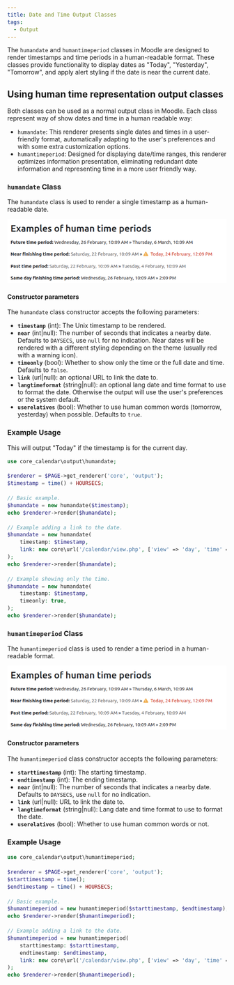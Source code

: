 ```yaml
---
title: Date and Time Output Classes
tags:
  - Output
---
```


<Since version="5.0" issueNumber="MDL-83873" />

The `humandate` and `humantimeperiod` classes in Moodle are designed to render timestamps and time periods in a human-readable format. These classes provide functionality to display dates as "Today", "Yesterday", "Tomorrow", and apply alert styling if the date is near the current date.

## Using human time representation output classes

Both classes can be used as a normal output class in Moodle. Each class represent way of show dates and time in a human readable way:

- `humandate`: This renderer presents single dates and times in a user-friendly format, automatically adapting to the user's preferences and with some extra customization options.
- `humantimeperiod`: Designed for displaying date/time ranges, this renderer optimizes information presentation, eliminating redundant date information and representing time in a more user friendly way.

### `humandate` Class

The `humandate` class is used to render a single timestamp as a human-readable date.

![inplace editable example.png](./_humandate/humandate_example.png)

#### Constructor parameters

The `humandate` class constructor accepts the following parameters:

- **`timestamp`** (int): The Unix timestamp to be rendered.
- **`near`** (int|null): The number of seconds that indicates a nearby date. Defaults to `DAYSECS`, use `null` for no indication. Near dates will be rendered with a different styling depending on the theme (usually red with a warning icon).
- **`timeonly`** (bool): Whether to show only the time or the full date and time. Defaults to `false`.
- **`link`** (url|null): an optional URL to link the date to.
- **`langtimeformat`** (string|null): an optional lang date and time format to use to format the date. Otherwise the output will use the user's preferences or the system default.
- **`userelatives`** (bool): Whether to use human common words (tomorrow, yesterday) when possible. Defaults to `true`.

### Example Usage

This will output "Today" if the timestamp is for the current day.

```php
use core_calendar\output\humandate;

$renderer = $PAGE->get_renderer('core', 'output');
$timestamp = time() + HOURSECS;

// Basic example.
$humandate = new humandate($timestamp);
echo $renderer->render($humandate);

// Example adding a link to the date.
$humandate = new humandate(
    timestamp: $timestamp,
    link: new core\url('/calendar/view.php', ['view' => 'day', 'time' => $timestamp]),
);
echo $renderer->render($humandate);

// Example showing only the time.
$humandate = new humandate(
    timestamp: $timestamp,
    timeonly: true,
);
echo $renderer->render($humandate);
```

### `humantimeperiod` Class

The `humantimeperiod` class is used to render a time period in a human-readable format.

![inplace editable example.png](./_humandate/humandate_example.png)

#### Constructor parameters

The `humantimeperiod` class constructor accepts the following parameters:

- **`starttimestamp`** (int): The starting timestamp.
- **`endtimestamp`** (int): The ending timestamp.
- **`near`** (int|null): The number of seconds that indicates a nearby date. Defaults to `DAYSECS`, use `null` for no indication.
- **`link`** (url|null): URL to link the date to.
- **`langtimeformat`** (string|null): Lang date and time format to use to format the date.
- **`userelatives`** (bool): Whether to use human common words or not.

### Example Usage

```php
use core_calendar\output\humantimeperiod;

$renderer = $PAGE->get_renderer('core', 'output');
$starttimestamp = time();
$endtimestamp = time() + HOURSECS;

// Basic example.
$humantimeperiod = new humantimeperiod($starttimestamp, $endtimestamp);
echo $renderer->render($humantimeperiod);

// Example adding a link to the date.
$humantimeperiod = new humantimeperiod(
    starttimestamp: $starttimestamp,
    endtimestamp: $endtimestamp,
    link: new core\url('/calendar/view.php', ['view' => 'day', 'time' => $starttimestamp]),
);
echo $renderer->render($humantimeperiod);
```
